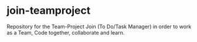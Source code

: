 # join-teamproject
Repository for the Team-Project Join (To Do/Task Manager) in order to work as a Team, Code together, collaborate and learn.
